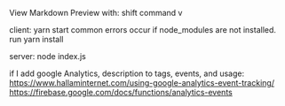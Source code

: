 View Markdown Preview with: shift command v

client: yarn start
  common errors occur if node_modules are not installed. run yarn install

server: node index.js

if I add google Analytics, description to tags, events, and usage: 
https://www.hallaminternet.com/using-google-analytics-event-tracking/
https://firebase.google.com/docs/functions/analytics-events